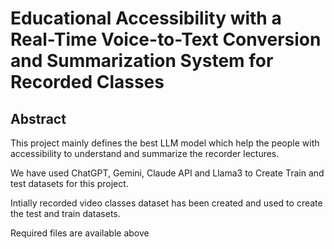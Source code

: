 #  Educational Accessibility with a Real-Time Voice-to-Text Conversion and Summarization System for Recorded Classes

## Abstract

 This project mainly defines the best LLM model which help the people with accessibility to understand and summarize the recorder lectures.

 We have used ChatGPT, Gemini, Claude API and Llama3 to Create Train and test datasets for this project.

 Intially recorded video classes dataset has been created and used to create the test and train datasets.

 Required files are available above
